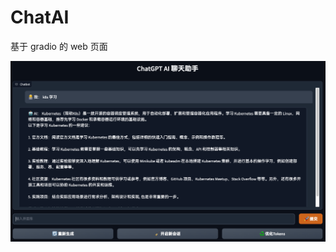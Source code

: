 # ChatAI
基于 gradio 的 web 页面

![chatai](https://github.com/mbywin/ChatAI/blob/f661bc225b8a08c6c858dcf79812efab703ece6a/chatai.png)
